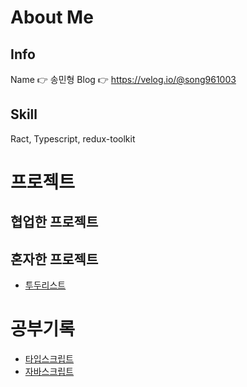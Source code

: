 # About Me
## Info
Name 👉 송민형
Blog 👉 https://velog.io/@song961003

## Skill
Ract, Typescript, redux-toolkit

# 프로젝트
## 협업한 프로젝트

## 혼자한 프로젝트
- [투두리스트](https://github.com/Doosies/todoList-page/)


# 공부기록
- [타입스크립트](https://github.com/Doosies/StudyRecord/tree/master/TypescriptBasic)
- [자바스크립트](https://github.com/Doosies/StudyRecord/tree/master/JavscriptCore)

